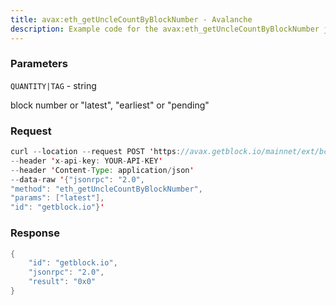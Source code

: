 ```yaml
---
title: avax:eth_getUncleCountByBlockNumber - Avalanche
description: Example code for the avax:eth_getUncleCountByBlockNumber json-rpc method. Сomplete guide on how to use avax:eth_getUncleCountByBlockNumber json-rpc in GetBlock.io Web3 documentation.
---
```


### Parameters


`QUANTITY|TAG` - string

block number or "latest", "earliest" or "pending"

### Request

``` java
curl --location --request POST 'https://avax.getblock.io/mainnet/ext/bc/C/rpc' 
--header 'x-api-key: YOUR-API-KEY' 
--header 'Content-Type: application/json' 
--data-raw '{"jsonrpc": "2.0",
"method": "eth_getUncleCountByBlockNumber",
"params": ["latest"],
"id": "getblock.io"}'
```

###  Response

``` java
{
    "id": "getblock.io",
    "jsonrpc": "2.0",
    "result": "0x0"
}
```

